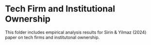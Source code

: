# Tech Firm and Institutional Ownership
This folder includes empirical analysis results for Sirin & Yilmaz (2024) paper on tech firms and institutonal ownership.
